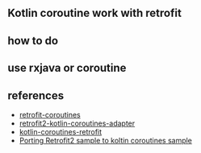 ## Kotlin coroutine work with retrofit

## how to do

## use rxjava or coroutine

## references

- [retrofit-coroutines](https://github.com/tinsukE/retrofit-coroutines)
- [retrofit2-kotlin-coroutines-adapter](https://github.com/JakeWharton/retrofit2-kotlin-coroutines-adapter)
- [kotlin-coroutines-retrofit](https://github.com/gildor/kotlin-coroutines-retrofit)
- [Porting Retrofit2 sample to koltin coroutines sample](https://medium.com/@raghunandan2005/retrofit2-and-koltin-coroutines-sample-938a6842b0a1)

